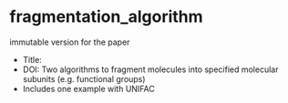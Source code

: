 # fragmentation_algorithm
immutable version for the paper
- Title:
- DOI: 
Two algorithms to fragment molecules into specified molecular subunits (e.g. functional groups)
- Includes one example with UNIFAC
